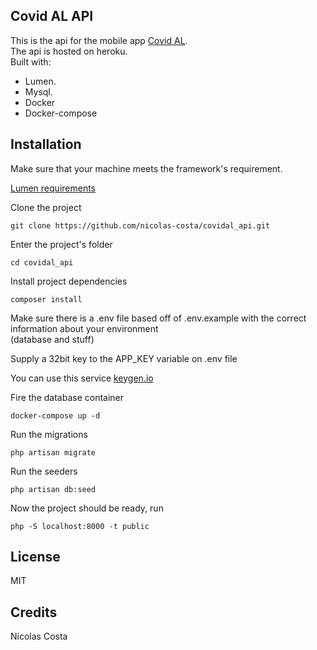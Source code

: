## Covid AL API

This is the api for the mobile app [Covid AL](https://github.com/nicolas-costa/covidal_app).    
The api is hosted on heroku.    
Built with:

* Lumen.
* Mysql.
* Docker
* Docker-compose

## Installation

Make sure that your machine meets the framework's requirement.

[Lumen requirements](https://lumen.laravel.com/docs/7.x#server-requirements)

Clone the project

```
git clone https://github.com/nicolas-costa/covidal_api.git
```

Enter the project's folder

```
cd covidal_api
```

Install project dependencies
```
composer install
```

Make sure there is a .env file based off of .env.example with the correct information about your environment    
(database and stuff)

Supply a 32bit key to the APP_KEY variable on .env file

You can use this service [keygen.io](https://keygen.io/)

Fire the database container

```
docker-compose up -d
```  
 
Run the migrations

```
php artisan migrate
```

Run the seeders
```
php artisan db:seed
```
Now the project should be ready, run

```
php -S localhost:8000 -t public
```

## License
MIT

## Credits
Nícolas Costa


